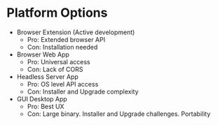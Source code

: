 # Platform Options

- Browser Extension (Active development)
  - Pro: Extended browser API
  - Con: Installation needed
- Browser Web App
  - Pro: Universal access
  - Con: Lack of CORS
- Headless Server App
  - Pro: OS level API access
  - Con: Installer and Upgrade complexity
- GUI Desktop App
  - Pro: Best UX
  - Con: Large binary. Installer and Upgrade challenges. Portability
